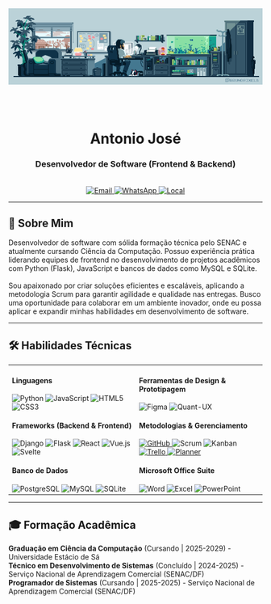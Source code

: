 <div align="center">
  <!-- Imagem/GIF Principal -->
  <img src="assets/gif01.gif" alt="GIF animado de programação" width="800px"/>

  <br><br>

  <!-- Nome -->
  <h1>Antonio José</h1>

  <!-- Descrição -->
  <h3>Desenvolvedor de Software (Frontend & Backend)</h3>

  <br>

  <!-- Badges de Contato -->
  <a href="mailto:jcn0210a@gmail.com" target="_blank" rel="noopener noreferrer">
    <img src="https://img.shields.io/badge/EMAIL-jcn0210a%40gmail.com-D94E40?style=for-the-badge&logo=gmail&logoColor=white" alt="Email">
  </a>
  <a href="https://wa.me/5561981015577" target="_blank" rel="noopener noreferrer">
    <img src="https://img.shields.io/badge/WHATSAPP-(61)%2098101--5577-25D366?style=for-the-badge&logo=whatsapp&logoColor=white" alt="WhatsApp">
  </a>
  <a href="https://www.google.com/maps/place/Bras%C3%ADlia,+DF" target="_blank" rel="noopener noreferrer">
    <img src="https://img.shields.io/badge/LOCAL-Bras%C3%ADlia,%20DF-007EC6?style=for-the-badge&logo=google-maps&logoColor=white" alt="Local">
  </a>
</div>

<hr>

<!-- Seção Sobre Mim -->
<div id="user-content-about-me" align="center">
  <h2 align="left">📖 Sobre Mim</h2>
  <p align="left">
    Desenvolvedor de software com sólida formação técnica pelo SENAC e atualmente cursando Ciência da Computação. 
    Possuo experiência prática liderando equipes de frontend no desenvolvimento de projetos acadêmicos com Python (Flask), 
    JavaScript e bancos de dados como MySQL e SQLite.
    <br><br>
    Sou apaixonado por criar soluções eficientes e escaláveis, aplicando a metodologia Scrum para garantir agilidade e 
    qualidade nas entregas. Busco uma oportunidade para colaborar em um ambiente inovador, onde eu possa aplicar e expandir 
    minhas habilidades em desenvolvimento de software.
  </p>
</div>

<hr>

<!-- Seção Habilidades Técnicas -->
<div id="user-content-tech-skills" align="center">
<h2 align="left">🛠️ Habilidades Técnicas</h2>
<table width="100%">
<tr>
<td width="50%" valign="top">

<h4 align="left">Linguagens</h4>
<div align="left">
  <img src="https://img.shields.io/badge/Python-3776AB?style=for-the-badge&logo=python&logoColor=white" alt="Python"/>
  <img src="https://img.shields.io/badge/JavaScript-F7DF1E?style=for-the-badge&logo=javascript&logoColor=black" alt="JavaScript"/>
  <img src="https://img.shields.io/badge/HTML5-E34F26?style=for-the-badge&logo=html5&logoColor=white" alt="HTML5"/>
  <img src="https://img.shields.io/badge/CSS3-1572B6?style=for-the-badge&logo=css3&logoColor=white" alt="CSS3"/>
</div>

<h4 align="left">Frameworks (Backend & Frontend)</h4>
<div align="left">
  <img src="https://img.shields.io/badge/Django-092E20?style=for-the-badge&logo=django&logoColor=white" alt="Django"/>
  <img src="https://img.shields.io/badge/Flask-000000?style=for-the-badge&logo=flask&logoColor=white" alt="Flask"/>
  <img src="https://img.shields.io/badge/React-61DAFB?style=for-the-badge&logo=react&logoColor=black" alt="React"/>
  <img src="https://img.shields.io/badge/Vue.js-4FC08D?style=for-the-badge&logo=vuedotjs&logoColor=white" alt="Vue.js"/>
  <img src="https://img.shields.io/badge/Svelte-FF3E00?style=for-the-badge&logo=svelte&logoColor=white" alt="Svelte"/>
</div>

<h4 align="left">Banco de Dados</h4>
<div align="left">
  <img src="https://img.shields.io/badge/PostgreSQL-4169E1?style=for-the-badge&logo=postgresql&logoColor=white" alt="PostgreSQL"/>
  <img src="https://img.shields.io/badge/MySQL-4479A1?style=for-the-badge&logo=mysql&logoColor=white" alt="MySQL"/>
  <img src="https://img.shields.io/badge/SQLite-003B57?style=for-the-badge&logo=sqlite&logoColor=white" alt="SQLite"/>
</div>

</td>
<td width="50%" valign="top">

<h4 align="left">Ferramentas de Design & Prototipagem</h4>
<div align="left">
  <img src="https://img.shields.io/badge/Figma-F24E1E?style=for-the-badge&logo=figma&logoColor=white" alt="Figma"/>
  <img src="https://img.shields.io/badge/Quant--UX-8A2BE2?style=for-the-badge" alt="Quant-UX"/>
</div>

<h4 align="left">Metodologias & Gerenciamento</h4>
<div align="left">
  <a href="https://github.com/" target="_blank" rel="noopener noreferrer">
    <img src="https://img.shields.io/badge/GitHub-181717?style=for-the-badge&logo=github&logoColor=white" alt="GitHub"/>
  </a>
  <img src="https://img.shields.io/badge/Scrum-0077c8?style=for-the-badge" alt="Scrum"/>
  <img src="https://img.shields.io/badge/Kanban-4D90F0?style=for-the-badge" alt="Kanban"/>
  <a href="https://trello.com/" target="_blank" rel="noopener noreferrer">
    <img src="https://img.shields.io/badge/Trello-0079BF?style=for-the-badge&logo=trello&logoColor=white" alt="Trello"/>
  </a>
  <a href="https://planner.microsoft.com/" target="_blank" rel="noopener noreferrer">
    <img src="https://img.shields.io/badge/Planner-31752F?style=for-the-badge&logo=microsoftplanner&logoColor=white" alt="Planner"/>
  </a>
</div>

<h4 align="left">Microsoft Office Suite</h4>
<div align="left">
  <img src="https://img.shields.io/badge/Word-2B579A?style=for-the-badge&logo=microsoftword&logoColor=white" alt="Word"/>
  <img src="https://img.shields.io/badge/Excel-217346?style=for-the-badge&logo=microsoftexcel&logoColor=white" alt="Excel"/>
  <img src="https://img.shields.io/badge/PowerPoint-B7472A?style=for-the-badge&logo=microsoftpowerpoint&logoColor=white" alt="PowerPoint"/>
</div>

</td>
</tr>
</table>
</div>

<hr>

<!-- Seção Formação Acadêmica -->
<div id="user-content-academic-formation" align="center">
  <h2 align="left">🎓 Formação Acadêmica</h2>
  <p align="left">
    <strong>Graduação em Ciência da Computação</strong> (Cursando | 2025-2029) - Universidade Estácio de Sá
    <br>
    <strong>Técnico em Desenvolvimento de Sistemas</strong> (Concluído | 2024-2025) - Serviço Nacional de Aprendizagem Comercial (SENAC/DF)
    <br>
    <strong>Programador de Sistemas</strong> (Cursando | 2025-2025) - Serviço Nacional de Aprendizagem Comercial (SENAC/DF)
  </p>
</div>
